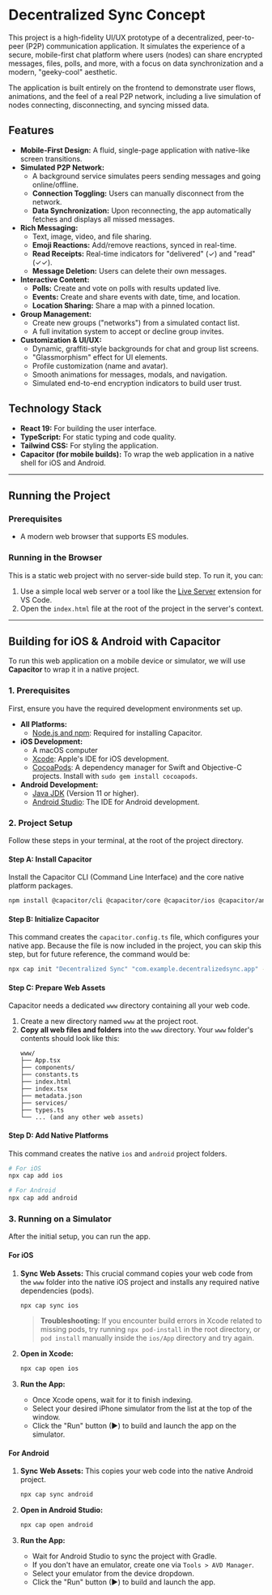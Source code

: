 # Decentralized Sync Concept

This project is a high-fidelity UI/UX prototype of a decentralized, peer-to-peer (P2P) communication application. It simulates the experience of a secure, mobile-first chat platform where users (nodes) can share encrypted messages, files, polls, and more, with a focus on data synchronization and a modern, "geeky-cool" aesthetic.

The application is built entirely on the frontend to demonstrate user flows, animations, and the feel of a real P2P network, including a live simulation of nodes connecting, disconnecting, and syncing missed data.

## Features

- **Mobile-First Design:** A fluid, single-page application with native-like screen transitions.
- **Simulated P2P Network:**
  - A background service simulates peers sending messages and going online/offline.
  - **Connection Toggling:** Users can manually disconnect from the network.
  - **Data Synchronization:** Upon reconnecting, the app automatically fetches and displays all missed messages.
- **Rich Messaging:**
  - Text, image, video, and file sharing.
  - **Emoji Reactions:** Add/remove reactions, synced in real-time.
  - **Read Receipts:** Real-time indicators for "delivered" (✓) and "read" (✓✓).
  - **Message Deletion:** Users can delete their own messages.
- **Interactive Content:**
  - **Polls:** Create and vote on polls with results updated live.
  - **Events:** Create and share events with date, time, and location.
  - **Location Sharing:** Share a map with a pinned location.
- **Group Management:**
  - Create new groups ("networks") from a simulated contact list.
  - A full invitation system to accept or decline group invites.
- **Customization & UI/UX:**
  - Dynamic, graffiti-style backgrounds for chat and group list screens.
  - "Glassmorphism" effect for UI elements.
  - Profile customization (name and avatar).
  - Smooth animations for messages, modals, and navigation.
  - Simulated end-to-end encryption indicators to build user trust.

## Technology Stack

- **React 19:** For building the user interface.
- **TypeScript:** For static typing and code quality.
- **Tailwind CSS:** For styling the application.
- **Capacitor (for mobile builds):** To wrap the web application in a native shell for iOS and Android.

---

## Running the Project

### Prerequisites

- A modern web browser that supports ES modules.

### Running in the Browser

This is a static web project with no server-side build step. To run it, you can:
1. Use a simple local web server or a tool like the [Live Server](https://marketplace.visualstudio.com/items?itemName=ritwickdey.LiveServer) extension for VS Code.
2. Open the `index.html` file at the root of the project in the server's context.

---

## Building for iOS & Android with Capacitor

To run this web application on a mobile device or simulator, we will use **Capacitor** to wrap it in a native project.

### 1. Prerequisites

First, ensure you have the required development environments set up.

-   **All Platforms:**
    -   [Node.js and npm](https://nodejs.org/): Required for installing Capacitor.
-   **iOS Development:**
    -   A macOS computer
    -   [Xcode](https://developer.apple.com/xcode/): Apple's IDE for iOS development.
    -   [CocoaPods](https://cocoapods.org/): A dependency manager for Swift and Objective-C projects. Install with `sudo gem install cocoapods`.
-   **Android Development:**
    -   [Java JDK](https://www.oracle.com/java/technologies/downloads/) (Version 11 or higher).
    -   [Android Studio](https://developer.android.com/studio): The IDE for Android development.

### 2. Project Setup

Follow these steps in your terminal, at the root of the project directory.

#### Step A: Install Capacitor
Install the Capacitor CLI (Command Line Interface) and the core native platform packages.

```bash
npm install @capacitor/cli @capacitor/core @capacitor/ios @capacitor/android
```

#### Step B: Initialize Capacitor
This command creates the `capacitor.config.ts` file, which configures your native app. Because the file is now included in the project, you can skip this step, but for future reference, the command would be:
```bash
npx cap init "Decentralized Sync" "com.example.decentralizedsync.app" --web-dir="www"
```

#### Step C: Prepare Web Assets
Capacitor needs a dedicated `www` directory containing all your web code.

1.  Create a new directory named `www` at the project root.
2.  **Copy all web files and folders** into the `www` directory. Your `www` folder's contents should look like this:
    ```
    www/
    ├── App.tsx
    ├── components/
    ├── constants.ts
    ├── index.html
    ├── index.tsx
    ├── metadata.json
    ├── services/
    ├── types.ts
    └── ... (and any other web assets)
    ```

#### Step D: Add Native Platforms
This command creates the native `ios` and `android` project folders.

```bash
# For iOS
npx cap add ios

# For Android
npx cap add android
```

### 3. Running on a Simulator

After the initial setup, you can run the app.

#### For iOS

1.  **Sync Web Assets:** This crucial command copies your web code from the `www` folder into the native iOS project and installs any required native dependencies (pods).
    ```bash
    npx cap sync ios
    ```
    > **Troubleshooting:** If you encounter build errors in Xcode related to missing pods, try running `npx pod-install` in the root directory, or `pod install` manually inside the `ios/App` directory and try again.

2.  **Open in Xcode:**
    ```bash
    npx cap open ios
    ```

3.  **Run the App:**
    -   Once Xcode opens, wait for it to finish indexing.
    -   Select your desired iPhone simulator from the list at the top of the window.
    -   Click the "Run" button (▶) to build and launch the app on the simulator.

#### For Android

1.  **Sync Web Assets:** This copies your web code into the native Android project.
    ```bash
    npx cap sync android
    ```

2.  **Open in Android Studio:**
    ```bash
    npx cap open android
    ```

3.  **Run the App:**
    -   Wait for Android Studio to sync the project with Gradle.
    -   If you don't have an emulator, create one via `Tools > AVD Manager`.
    -   Select your emulator from the device dropdown.
    -   Click the "Run" button (▶) to build and launch the app.
